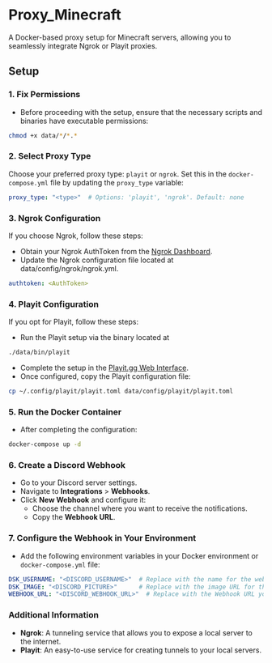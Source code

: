 # Proxy_Minecraft

A Docker-based proxy setup for Minecraft servers, allowing you to seamlessly integrate Ngrok or Playit proxies.

## Setup

### 1. Fix Permissions
- Before proceeding with the setup, ensure that the necessary scripts and binaries have executable permissions:

```bash
chmod +x data/*/*.*
```

### 2. Select Proxy Type
Choose your preferred proxy type: `playit` or `ngrok`. Set this in the `docker-compose.yml` file by updating the `proxy_type` variable:

```yaml
proxy_type: "<type>"  # Options: 'playit', 'ngrok'. Default: none
```

### 3. Ngrok Configuration
If you choose Ngrok, follow these steps:

- Obtain your Ngrok AuthToken from the [Ngrok Dashboard](!https://dashboard.ngrok.com/get-started/your-authtoken).
- Update the Ngrok configuration file located at data/config/ngrok/ngrok.yml.
```yaml
authtoken: <AuthToken>
```

### 4. Playit Configuration
If you opt for Playit, follow these steps:

- Run the Playit setup via the binary located at
```bash
./data/bin/playit
```
- Complete the setup in the [Playit.gg Web Interface](!https://playit.gg/account/agents).
- Once configured, copy the Playit configuration file:
```bash
cp ~/.config/playit/playit.toml data/config/playit/playit.toml
```

### 5. Run the Docker Container
- After completing the configuration:
```bash
docker-compose up -d
```

### 6. Create a Discord Webhook
- Go to your Discord server settings.
- Navigate to **Integrations** > **Webhooks**.
- Click **New Webhook** and configure it:
  - Choose the channel where you want to receive the notifications.
  - Copy the **Webhook URL**.

### 7. Configure the Webhook in Your Environment
- Add the following environment variables in your Docker environment or `docker-compose.yml` file:

```yaml
DSK_USERNAME: "<DISCORD_USERNAME>"  # Replace with the name for the webhook profile
DSK_IMAGE: "<DISCORD_PICTURE>"      # Replace with the image URL for the webhook profile
WEBHOOK_URL: "<DISCORD_WEBHOOK_URL>"  # Replace with the Webhook URL you copied earlier
```

### Additional Information
- **Ngrok**: A tunneling service that allows you to expose a local server to the internet.
- **Playit**: An easy-to-use service for creating tunnels to your local servers.

